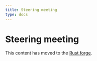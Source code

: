 ```yaml
---
title: Steering meeting
type: docs
---
```

# Steering meeting

This content has moved to the [Rust forge](https://forge.rust-lang.org/compiler/steering-meeting.html).
